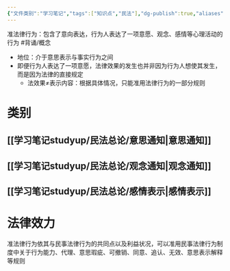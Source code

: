 ```yaml
---
{"文件类别":"学习笔记","tags":["知识点","民法"],"dg-publish":true,"aliases":["其他表示行为"],"permalink":"/学习笔记studyup/民法总论/准法律行为/","dgPassFrontmatter":true,"created":"2024-09-13T08:33:30.685+08:00","updated":"2024-11-15T07:57:24.156+08:00"}
---
```


准法律行为：包含了意向表达，行为人表达了一项意愿、观念、感情等心理活动的行为 #背诵/概念 
- 地位：介于意思表示与事实行为之间
- 即便行为人表达了一项意愿，法律效果的发生也并非因为行为人想使其发生，而是因为法律的直接规定
	- 法效果≠表示内容：根据具体情况，只能准用法律行为的一部分规则
# 类别
## [[学习笔记studyup/民法总论/意思通知\|意思通知]]
## [[学习笔记studyup/民法总论/观念通知\|观念通知]]
## [[学习笔记studyup/民法总论/感情表示\|感情表示]]
# 法律效力
准法律行为依其与民事法律行为的共同点以及利益状况，可以准用民事法律行为制度中关于行为能力、代理、意思瑕疵、可撤销、同意、追认、无效、意思表示解释等规则